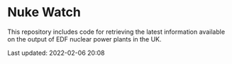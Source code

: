 # Nuke Watch

This repository includes code for retrieving the latest information available on the output of EDF nuclear power plants in the UK.

Last updated: 2022-02-06 20:08